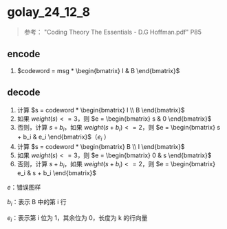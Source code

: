 # golay_24_12_8

> 参考： "Coding Theory The Essentials - D.G Hoffman.pdf" P85

## encode

1. $codeword = msg * \begin{bmatrix} I & B \end{bmatrix}$

## decode

1. 计算 $s = codeword * \begin{bmatrix} I \\ B \end{bmatrix}$
2. 如果 $weight(s) <= 3$，则 $e = \begin{bmatrix} s & 0 \end{bmatrix}$
3. 否则，计算 $s + b_i$，如果 ${weight(s + b_i) <= 2}$，则 $e = \begin{bmatrix} s + b_i & e_i \end{bmatrix}$（$e_i$ ）
4. 计算 $s = codeword * \begin{bmatrix} B \\ I \end{bmatrix}$
5. 如果 $weight(s) <= 3$，则 $e = \begin{bmatrix} 0 & s \end{bmatrix}$
6. 否则，计算 $s + b_i$，如果 ${weight(s + b_i) <= 2}$，则 $e = \begin{bmatrix} e_i & s + b_i \end{bmatrix}$

$e$：错误图样

$b_i$：表示 B 中的第 i 行

$e_i$：表示第 i 位为 1，其余位为 0，长度为 k 的行向量